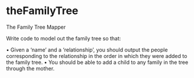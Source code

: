 # theFamilyTree
The Family Tree Mapper 

Write code to model out the family tree so that:

• Given a ‘name’ and a ‘relationship’, you should output the people corresponding to the relationship in the
order in which they were added to the family tree.
• You should be able to add a child to any family in the tree through the mother.
